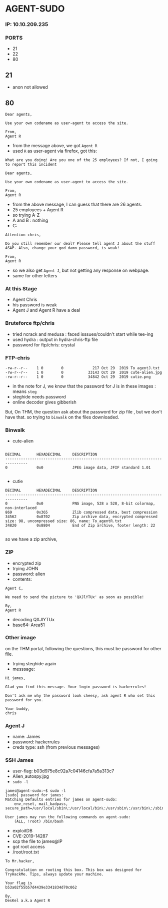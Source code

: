 # AGENT-SUDO

### IP: 10.10.209.235

### PORTS
- 21
- 22
- 80

## 21
- anon not allowed

## 80
```
Dear agents,

Use your own codename as user-agent to access the site.

From,
Agent R 
```

- from the message above, we got `Agent R`
- used `R` as user-agent via firefox, got this:
```
What are you doing! Are you one of the 25 employees? If not, I going to report this incident

Dear agents,

Use your own codename as user-agent to access the site.

From,
Agent R 
```

- from the above message, I can guess that there are 26 agents.
- 25 employees + Agent R
- so trying A-Z
- A and B : nothing
- C:
```
Attention chris,

Do you still remember our deal? Please tell agent J about the stuff ASAP. Also, change your god damn password, is weak!

From,
Agent R 
```
- so we also get `Agent J`, but not getting any response on webpage.
- same for other letters

### At this Stage
- Agent Chris
- his password is weak
- Agent J and Agent R have a deal

### Bruteforce ftp/chris
- tried ncrack and medusa : faced isssues/couldn't start while tee-ing
- used hydra : output in hydra-chris-ftp file
- password for ftp/chris: crystal

### FTP-chris
```
-rw-r--r--    1 0        0             217 Oct 29  2019 To_agentJ.txt
-rw-r--r--    1 0        0           33143 Oct 29  2019 cute-alien.jpg
-rw-r--r--    1 0        0           34842 Oct 29  2019 cutie.png

```
- in the note for J, we know that the password for J is in these images : means `steg`
- steghide needs password
- online decoder gives gibberish

But, On THM, the question ask about the password for zip file , but we don't have that. so trying to `binwalk` on the files downloaded.

### Binwalk
- cute-alien
```

DECIMAL       HEXADECIMAL     DESCRIPTION
--------------------------------------------------------------------------------
0             0x0             JPEG image data, JFIF standard 1.01


```
- cutie
```
DECIMAL       HEXADECIMAL     DESCRIPTION
--------------------------------------------------------------------------------
0             0x0             PNG image, 528 x 528, 8-bit colormap, non-interlaced
869           0x365           Zlib compressed data, best compression
34562         0x8702          Zip archive data, encrypted compressed size: 98, uncompressed size: 86, name: To_agentR.txt
34820         0x8804          End of Zip archive, footer length: 22


```

so we have a zip archive, 

### ZIP
- encrypted zip
- trying JOHN
- password: alien
- contents:
```
Agent C,

We need to send the picture to 'QXJlYTUx' as soon as possible!

By,
Agent R

```

- decoding QXJlYTUx
- base64: Area51

### Other image
on the THM portal, following the questions, this must be password for other file. 
- trying steghide again
- messsage:
```
Hi james,

Glad you find this message. Your login password is hackerrules!

Don't ask me why the password look cheesy, ask agent R who set this password for you.

Your buddy,
chris

```

### Agent J
- name: James
- password: hackerrules
- creds type: ssh (from previous messages)

### SSH James
- user-flag: b03d975e8c92a7c04146cfa7a5a313c7
- Alien_autospy.jpg
- `sudo -l`
```
james@agent-sudo:~$ sudo -l
[sudo] password for james: 
Matching Defaults entries for james on agent-sudo:
    env_reset, mail_badpass, secure_path=/usr/local/sbin\:/usr/local/bin\:/usr/sbin\:/usr/bin\:/sbin\:/bin\:/snap/bin

User james may run the following commands on agent-sudo:
    (ALL, !root) /bin/bash

```

- exploitDB
- CVE-2019-14287
- scp the file to james@IP
- got root access
- /root/root.txt
```
To Mr.hacker,

Congratulation on rooting this box. This box was designed for TryHackMe. Tips, always update your machine. 

Your flag is 
b53a02f55b57d4439e3341834d70c062

By,
DesKel a.k.a Agent R

```
